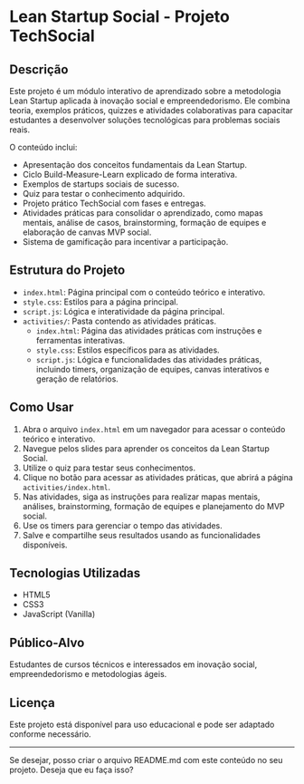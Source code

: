 # Lean Startup Social - Projeto TechSocial

## Descrição

Este projeto é um módulo interativo de aprendizado sobre a metodologia Lean Startup aplicada à inovação social e empreendedorismo. Ele combina teoria, exemplos práticos, quizzes e atividades colaborativas para capacitar estudantes a desenvolver soluções tecnológicas para problemas sociais reais.

O conteúdo inclui:
- Apresentação dos conceitos fundamentais da Lean Startup.
- Ciclo Build-Measure-Learn explicado de forma interativa.
- Exemplos de startups sociais de sucesso.
- Quiz para testar o conhecimento adquirido.
- Projeto prático TechSocial com fases e entregas.
- Atividades práticas para consolidar o aprendizado, como mapas mentais, análise de casos, brainstorming, formação de equipes e elaboração de canvas MVP social.
- Sistema de gamificação para incentivar a participação.

## Estrutura do Projeto

- `index.html`: Página principal com o conteúdo teórico e interativo.
- `style.css`: Estilos para a página principal.
- `script.js`: Lógica e interatividade da página principal.
- `activities/`: Pasta contendo as atividades práticas.
  - `index.html`: Página das atividades práticas com instruções e ferramentas interativas.
  - `style.css`: Estilos específicos para as atividades.
  - `script.js`: Lógica e funcionalidades das atividades práticas, incluindo timers, organização de equipes, canvas interativos e geração de relatórios.

## Como Usar

1. Abra o arquivo `index.html` em um navegador para acessar o conteúdo teórico e interativo.
2. Navegue pelos slides para aprender os conceitos da Lean Startup Social.
3. Utilize o quiz para testar seus conhecimentos.
4. Clique no botão para acessar as atividades práticas, que abrirá a página `activities/index.html`.
5. Nas atividades, siga as instruções para realizar mapas mentais, análises, brainstorming, formação de equipes e planejamento do MVP social.
6. Use os timers para gerenciar o tempo das atividades.
7. Salve e compartilhe seus resultados usando as funcionalidades disponíveis.

## Tecnologias Utilizadas

- HTML5
- CSS3
- JavaScript (Vanilla)

## Público-Alvo

Estudantes de cursos técnicos e interessados em inovação social, empreendedorismo e metodologias ágeis.

## Licença

Este projeto está disponível para uso educacional e pode ser adaptado conforme necessário.

---

Se desejar, posso criar o arquivo README.md com este conteúdo no seu projeto. Deseja que eu faça isso?
